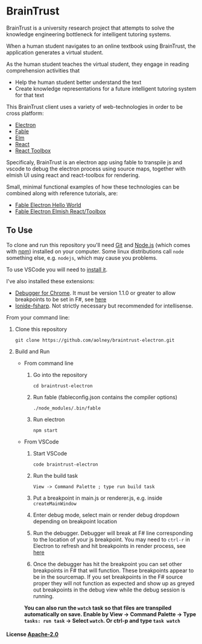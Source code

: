 # BrainTrust
BrainTrust is a university research project that attempts to solve the knowledge engineering bottleneck for intelligent tutoring systems.

When a human student navigates to an online textbook using BrainTrust, the application generates a virtual student.

As the human student teaches the virtual student, they engage in reading comprehension activities that

- Help the human student better understand the text
- Create knowledge representations for a future intelligent tutoring system for that text

This BrainTrust client uses a variety of web-technologies in order to be cross platform:

- [Electron](https://github.com/electron/electron-quick-start)
- [Fable](http://fable.io)
- [Elm](http://elm-lang.org/)
- [React](https://facebook.github.io/react/)
- [React Toolbox](http://react-toolbox.com/)

Specificaly, BrainTrust is an electron app using fable to transpile js and vscode to debug the electron process using source maps, together with elmish UI using react and react-toolbox for rendering.

Small, minimal functional examples of how these technologies can be combined along with reference tutorials, are:

- [Fable Electron Hello World](https://github.com/aolney/fable-electron-vscode-debug-helloworld)
- [Fable Electron Elmish React/Toolbox](https://github.com/aolney/fable-electron-elmish-react-reacttoolbox)

## To Use

To clone and run this repository you'll need [Git](https://git-scm.com) and [Node.js](https://nodejs.org/en/download/) (which comes with [npm](http://npmjs.com)) installed on your computer. Some linux distributions call `node` something else, e.g. `nodejs`, which may cause you problems.

To use VSCode you will need to [install it](https://code.visualstudio.com/download).

I've also installed these extensions:

- [Debugger for Chrome](https://marketplace.visualstudio.com/items/msjsdiag.debugger-for-chrome). It must be version 1.1.0 or greater to allow breakpoints to be set in F#, see [here](https://github.com/octref/vscode-electron-debug/issues/2#issuecomment-251800254)
- [Ionide-fsharp](https://marketplace.visualstudio.com/items/Ionide.Ionide-fsharp). Not strictly necessary but recommended for intellisense.

From your command line:

1. Clone this repository

   `git clone https://github.com/aolney/braintrust-electron.git`

2. Build and Run

    * From command line
      1. Go into the repository

         `cd braintrust-electron`

      2. Run fable (fableconfig.json contains the compiler options)

         `./node_modules/.bin/fable`

      3. Run electron

         `npm start`

    * From VSCode
      1. Start VSCode

         `code braintrust-electron`
      2. Run the build task

         `View -> Command Palette ; type run build task`
      3. Put a breakpoint in main.js or renderer.js, e.g. inside `createMainWindow`
      4. Enter debug mode, select main or render debug dropdown depending on breakpoint location
      5. Run the debugger. Debugger will break at F# line corresponding to the location of your js breakpoint. You may need to `ctrl-r` in Electron to refresh and hit breakpoints in render process, see [here](http://code.matsu.io/1)
      6. Once the debugger has hit the breakpoint you can set other breakpoints in F# that will function. These breakpoints appear to be in the sourcemap. If you set breakpoints in the F# source proper they will not function as expected and show up as greyed out breakpoints in the debug view while the debug session is running.

      **You can also run the `watch` task so that files are transpiled automatically on save. Enable by View -> Command Palette -> Type `tasks: run task` -> Select `watch`. Or ctrl-p and type `task watch`**

#### License [Apache-2.0](LICENSE.md)
